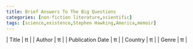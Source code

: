 ```yaml
---
title: Brief Answers To The Big Questions
categories: [non-fiction literature,scientific]
tags: [science,existence,Stephen Hawking,America,memoir]
---
```

        
| Title | tt |
| Author | tt  |
| Publication Date | tt   |
| Country | tt |
| Genre | tt  |
        
